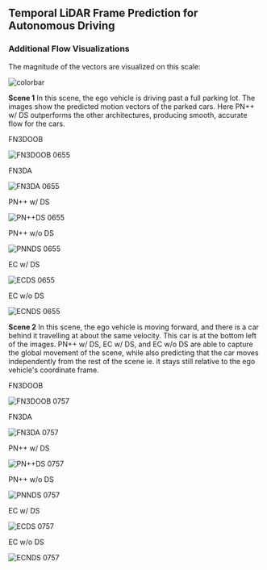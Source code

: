 ## Temporal LiDAR Frame Prediction for Autonomous Driving

### Additional Flow Visualizations

The magnitude of the vectors are visualized on this scale:

![colorbar](https://github.com/davezdeng8/tlfpad_site/blob/master/images/colorbar.png)

**Scene 1**
In this scene, the ego vehicle is driving past a full parking lot. The images show the predicted motion vectors of the parked cars. Here PN++ w/ DS outperforms  the other architectures, producing smooth, accurate flow for the cars.

FN3DOOB

![FN3DOOB 0655](https://github.com/davezdeng8/tlfpad_site/blob/master/images/FlowNet3DOOB_0655_vis.png)

FN3DA

![FN3DA 0655](https://github.com/davezdeng8/tlfpad_site/blob/master/images/FlowNet3D_0655_vis.png)

PN++ w/ DS

![PN++DS 0655](https://github.com/davezdeng8/tlfpad_site/blob/master/images/PPNPPD_0655_vis.png)

PN++ w/o DS

![PNNDS 0655](https://github.com/davezdeng8/tlfpad_site/blob/master/images/PPNPP_0655_vis.png)

EC w/ DS

![ECDS 0655](https://github.com/davezdeng8/tlfpad_site/blob/master/images/PCPD_0655_vis.png)

EC w/o DS

![ECNDS 0655](https://github.com/davezdeng8/tlfpad_site/blob/master/images/PCPb_0655_vis.png)

**Scene 2**
In this scene, the ego vehicle is moving forward, and there is a car behind it travelling at about the same velocity. This car is at the bottom left of the images. PN++ w/ DS, EC w/ DS, and EC w/o DS are able to capture the global movement of the scene, while also predicting that the car moves independently from the rest of the scene ie. it stays still relative to the ego vehicle's coordinate frame. 

FN3DOOB

![FN3DOOB 0757](https://github.com/davezdeng8/tlfpad_site/blob/master/images/FlowNet3DOOB_0757_vis.png)

FN3DA

![FN3DA 0757](https://github.com/davezdeng8/tlfpad_site/blob/master/images/FlowNet3D_0757_vis.png)

PN++ w/ DS

![PN++DS 0757](https://github.com/davezdeng8/tlfpad_site/blob/master/images/PPNPPD_0757_vis.png)

PN++ w/o DS

![PNNDS 0757](https://github.com/davezdeng8/tlfpad_site/blob/master/images/PPNPP_0757_vis.png)

EC w/ DS

![ECDS 0757](https://github.com/davezdeng8/tlfpad_site/blob/master/images/PCPD_0757_vis.png)

EC w/o DS

![ECNDS 0757](https://github.com/davezdeng8/tlfpad_site/blob/master/images/PCPb_0757_vis.png)
